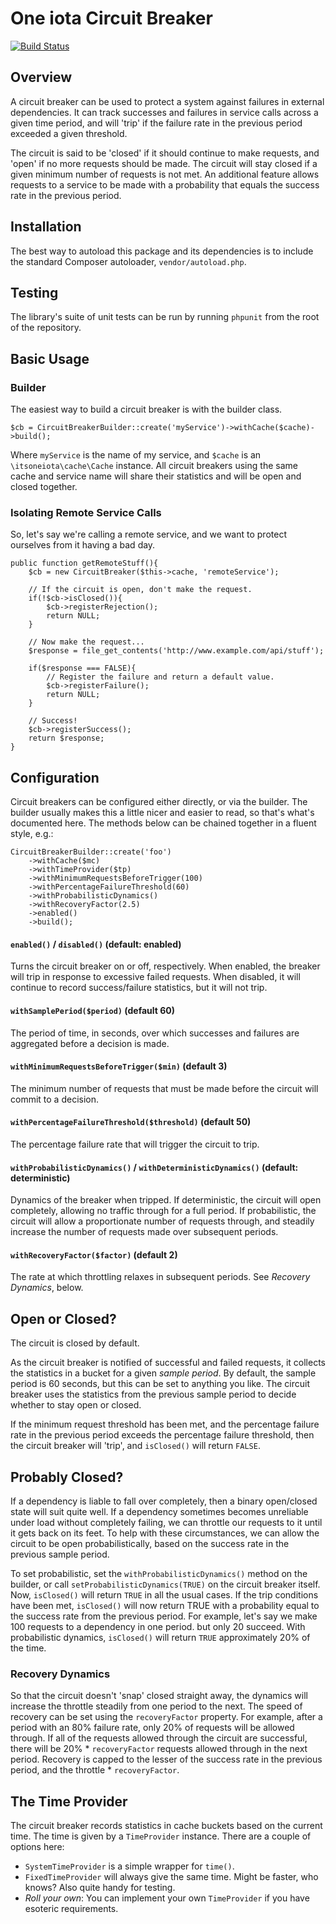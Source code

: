One iota Circuit Breaker
========================
[![Build Status](https://travis-ci.org/itsoneiota/circuit-breaker.svg?branch=master)](https://travis-ci.org/itsoneiota/circuit-breaker)

Overview
--------
A circuit breaker can be used to protect a system against failures in external dependencies. It can track successes and failures in service calls across a given time period, and will 'trip' if the failure rate in the previous period exceeded a given threshold.

The circuit is said to be 'closed' if it should continue to make requests, and 'open' if no more requests should be made. The circuit will stay closed if a given minimum number of requests is not met. An additional feature allows requests to a service to be made with a probability that equals the success rate in the previous period.

Installation
------------
The best way to autoload this package and its dependencies is to include the standard Composer autoloader, `vendor/autoload.php`.

Testing
-------
The library's suite of unit tests can be run by running `phpunit` from the root of the repository.

Basic Usage
-----------

### Builder
The easiest way to build a circuit breaker is with the builder class.

	$cb = CircuitBreakerBuilder::create('myService')->withCache($cache)->build();

Where `myService` is the name of my service, and `$cache` is an `\itsoneiota\cache\Cache` instance. All circuit breakers using the same cache and service name will share their statistics and will be open and closed together.

### Isolating Remote Service Calls
So, let's say we're calling a remote service, and we want to protect ourselves from it having a bad day.

	public function getRemoteStuff(){
		$cb = new CircuitBreaker($this->cache, 'remoteService');

		// If the circuit is open, don't make the request.
		if(!$cb->isClosed()){
			$cb->registerRejection();
			return NULL;
		}

		// Now make the request...
		$response = file_get_contents('http://www.example.com/api/stuff');

		if($response === FALSE){
			// Register the failure and return a default value.
			$cb->registerFailure();
			return NULL;
		}

		// Success!
		$cb->registerSuccess();
		return $response;
	}

## Configuration
Circuit breakers can be configured either directly, or via the builder. The builder usually makes this a little nicer and easier to read, so that's what's documented here. The methods below can be chained together in a fluent style, e.g.:

	CircuitBreakerBuilder::create('foo')
		->withCache($mc)
		->withTimeProvider($tp)
		->withMinimumRequestsBeforeTrigger(100)
		->withPercentageFailureThreshold(60)
		->withProbabilisticDynamics()
		->withRecoveryFactor(2.5)
		->enabled()
		->build();

#### `enabled()` / `disabled()` (default: enabled)
Turns the circuit breaker on or off, respectively. When enabled, the breaker will trip in response to excessive failed requests. When disabled, it will continue to record success/failure statistics, but it will not trip.

#### `withSamplePeriod($period)` (default 60)
The period of time, in seconds, over which successes and failures are aggregated before a decision is made.

#### `withMinimumRequestsBeforeTrigger($min)` (default 3)
The minimum number of requests that must be made before the circuit will commit to a decision.

#### `withPercentageFailureThreshold($threshold)` (default 50)
The percentage failure rate that will trigger the circuit to trip.

#### `withProbabilisticDynamics()` / `withDeterministicDynamics()` (default: deterministic)
Dynamics of the breaker when tripped. If deterministic, the circuit will open completely, allowing no traffic through for a full period. If probabilistic, the circuit will allow a proportionate number of requests through, and steadily increase the number of requests made over subsequent periods.

#### `withRecoveryFactor($factor)` (default 2)
The rate at which throttling relaxes in subsequent periods. See _Recovery Dynamics_, below.

Open or Closed?
---------------
The circuit is closed by default.

As the circuit breaker is notified of successful and failed requests, it collects the statistics in a bucket for a given _sample period_. By default, the sample period is 60 seconds, but this can be set to anything you like. The circuit breaker uses the statistics from the previous sample period to decide whether to stay open or closed.

If the minimum request threshold has been met, and the percentage failure rate in the previous period exceeds the percentage failure threshold, then the circuit breaker will 'trip', and `isClosed()` will return `FALSE`.

Probably Closed?
----------------

If a dependency is liable to fall over completely, then a binary open/closed state will suit quite well. If a dependency sometimes becomes unreliable under load without completely failing, we can throttle our requests to it until it gets back on its feet. To help with these circumstances, we can allow the circuit to be open probabilistically, based on the success rate in the previous sample period.

To set probabilistic, set the `withProbabilisticDynamics()` method on the builder, or call `setProbabilisticDynamics(TRUE)` on the circuit breaker itself. Now, `isClosed()` will return `TRUE` in all the usual cases. If the trip conditions have been met, `isClosed()` will now return TRUE with a probability equal to the success rate from the previous period. For example, let's say we make 100 requests to a dependency in one period. but only 20 succeed. With probabilistic dynamics, `isClosed()` will return `TRUE` approximately 20% of the time.

### Recovery Dynamics
So that the circuit doesn't 'snap' closed straight away, the dynamics will increase the throttle steadily from one period to the next. The speed of recovery can be set using the `recoveryFactor` property. For example, after a period with an 80% failure rate, only 20% of requests will be allowed through. If all of the requests allowed through the circuit are successful, there will be 20% * `recoveryFactor` requests allowed through in the next period. Recovery is capped to the lesser of the success rate in the previous period, and the throttle * `recoveryFactor`.

The Time Provider
-----------------
The circuit breaker records statistics in cache buckets based on the current time. The time is given by a `TimeProvider` instance. There are a couple of options here:

- `SystemTimeProvider` is a simple wrapper for `time()`.
- `FixedTimeProvider` will always give the same time. Might be faster, who knows? Also quite handy for testing.
- _Roll your own_: You can implement your own `TimeProvider` if you have esoteric requirements.
